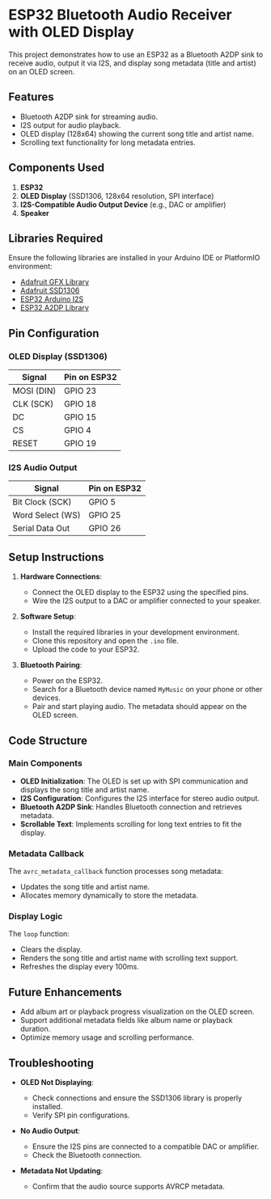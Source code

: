 # ESP32 Bluetooth Audio Receiver with OLED Display

This project demonstrates how to use an ESP32 as a Bluetooth A2DP sink to receive audio, output it via I2S, and display song metadata (title and artist) on an OLED screen.

## Features

- Bluetooth A2DP sink for streaming audio.
- I2S output for audio playback.
- OLED display (128x64) showing the current song title and artist name.
- Scrolling text functionality for long metadata entries.

## Components Used

1. **ESP32**
2. **OLED Display** (SSD1306, 128x64 resolution, SPI interface)
3. **I2S-Compatible Audio Output Device** (e.g., DAC or amplifier)
4. **Speaker**

## Libraries Required

Ensure the following libraries are installed in your Arduino IDE or PlatformIO environment:

- [Adafruit GFX Library](https://github.com/adafruit/Adafruit-GFX-Library)
- [Adafruit SSD1306](https://github.com/adafruit/Adafruit_SSD1306)
- [ESP32 Arduino I2S](https://github.com/espressif/arduino-esp32)
- [ESP32 A2DP Library](https://github.com/pschatzmann/ESP32-A2DP)

## Pin Configuration

### OLED Display (SSD1306)

| Signal     | Pin on ESP32 |
| ---------- | ------------ |
| MOSI (DIN) | GPIO 23      |
| CLK (SCK)  | GPIO 18      |
| DC         | GPIO 15      |
| CS         | GPIO 4       |
| RESET      | GPIO 19      |

### I2S Audio Output

| Signal           | Pin on ESP32 |
| ---------------- | ------------ |
| Bit Clock (SCK)  | GPIO 5       |
| Word Select (WS) | GPIO 25      |
| Serial Data Out  | GPIO 26      |

## Setup Instructions

1. **Hardware Connections**:

   - Connect the OLED display to the ESP32 using the specified pins.
   - Wire the I2S output to a DAC or amplifier connected to your speaker.

2. **Software Setup**:

   - Install the required libraries in your development environment.
   - Clone this repository and open the `.ino` file.
   - Upload the code to your ESP32.

3. **Bluetooth Pairing**:
   - Power on the ESP32.
   - Search for a Bluetooth device named `MyMusic` on your phone or other devices.
   - Pair and start playing audio. The metadata should appear on the OLED screen.

## Code Structure

### Main Components

- **OLED Initialization**: The OLED is set up with SPI communication and displays the song title and artist name.
- **I2S Configuration**: Configures the I2S interface for stereo audio output.
- **Bluetooth A2DP Sink**: Handles Bluetooth connection and retrieves metadata.
- **Scrollable Text**: Implements scrolling for long text entries to fit the display.

### Metadata Callback

The `avrc_metadata_callback` function processes song metadata:

- Updates the song title and artist name.
- Allocates memory dynamically to store the metadata.

### Display Logic

The `loop` function:

- Clears the display.
- Renders the song title and artist name with scrolling text support.
- Refreshes the display every 100ms.

## Future Enhancements

- Add album art or playback progress visualization on the OLED screen.
- Support additional metadata fields like album name or playback duration.
- Optimize memory usage and scrolling performance.

## Troubleshooting

- **OLED Not Displaying**:

  - Check connections and ensure the SSD1306 library is properly installed.
  - Verify SPI pin configurations.

- **No Audio Output**:

  - Ensure the I2S pins are connected to a compatible DAC or amplifier.
  - Check the Bluetooth connection.

- **Metadata Not Updating**:
  - Confirm that the audio source supports AVRCP metadata.
